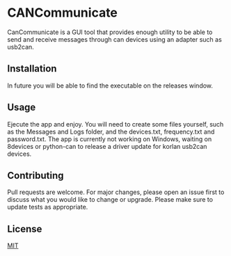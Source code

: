 # CANCommunicate
CanCommunicate is a GUI tool that provides enough utility to be able to send and receive messages through can devices using an adapter such as usb2can.
## Installation
In future you will be able to find the executable on the releases window.
## Usage
Ejecute the app and enjoy.
You will need to create some files yourself, such as the Messages and Logs folder, and the devices.txt, frequency.txt and password.txt.
The app is currently not working on Windows, waiting on 8devices or python-can to release a driver update for korlan usb2can devices.
## Contributing 
Pull requests are welcome. For major changes, please open an issue first to discuss what you would like to change or upgrade.
Please make sure to update tests as appropriate.

## License
[MIT](https://choosealicense.com/licenses/mit/)
